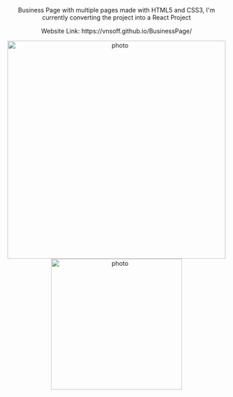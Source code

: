   <div align=center>
  <p>Business Page with multiple pages made with HTML5 and CSS3, I'm currently converting the project into a React Project</p>
  <p>Website Link: https://vnsoff.github.io/BusinessPage/</p>
  <img src="https://i.imgur.com/9Oivent.png" alt="photo" height="500">
  <img src="https://media0.giphy.com/media/v1.Y2lkPTc5MGI3NjExMDQ5NDdhYmZhNzIxMzBhYmIxOTZmNDMyYzcwYWZiMDM1MzJiYWY2MiZjdD1n/yQvfRnLh4ir0yIzN8D/giphy.gif" alt="photo" height="300">
  </div>
